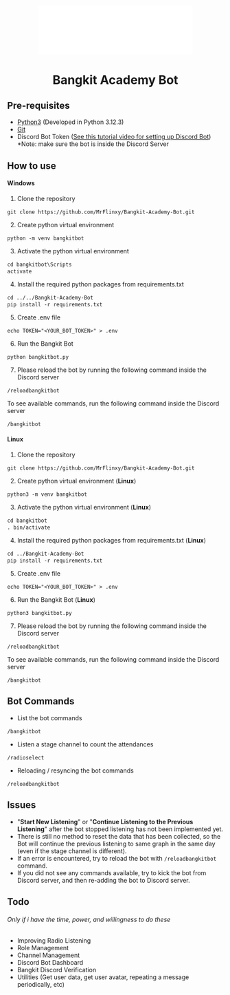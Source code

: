 <div align="center">
<p>
  <a href="https://grow.google/intl/id_id/bangkit/">
    <img alt="Bangkit" src="./Assets/bangkit_w.png" width="360">
  </a>
</p>
<h1>Bangkit Academy Bot</h1>

</div>

## Pre-requisites

- <a href="https://python.org/">Python3</a> (Developed in Python 3.12.3)
- <a href="https://git-scm.com/">Git</a>
- Discord Bot Token (<a href="https://youtu.be/UYJDKSah-Ww?si=klfbiOqFP16M5ms9&t=135">See this tutorial video for setting up Discord Bot</a>)
  \*Note: make sure the bot is inside the Discord Server

## How to use

#### Windows

1. Clone the repository

```console
git clone https://github.com/MrFlinxy/Bangkit-Academy-Bot.git
```

2. Create python virtual environment

```console
python -m venv bangkitbot
```

3. Activate the python virtual environment

```console
cd bangkitbot\Scripts
activate
```

4. Install the required python packages from requirements.txt

```console
cd ../../Bangkit-Academy-Bot
pip install -r requirements.txt
```

5. Create .env file

```console
echo TOKEN="<YOUR_BOT_TOKEN>" > .env
```

6. Run the Bangkit Bot

```console
python bangkitbot.py
```

7. Please reload the bot by running the following command inside the Discord server

```console
/reloadbangkitbot
```

To see available commands, run the following command inside the Discord server

```console
/bangkitbot
```

#### Linux

1. Clone the repository

```console
git clone https://github.com/MrFlinxy/Bangkit-Academy-Bot.git
```

2. Create python virtual environment (**Linux**)

```console
python3 -m venv bangkitbot
```

3. Activate the python virtual environment (**Linux**)

```console
cd bangkitbot
. bin/activate
```

4. Install the required python packages from requirements.txt (**Linux**)

```console
cd ../Bangkit-Academy-Bot
pip install -r requirements.txt
```

5. Create .env file

```console
echo TOKEN="<YOUR_BOT_TOKEN>" > .env
```

6. Run the Bangkit Bot (**Linux**)

```console
python3 bangkitbot.py
```

7. Please reload the bot by running the following command inside the Discord server

```console
/reloadbangkitbot
```

To see available commands, run the following command inside the Discord server

```console
/bangkitbot
```

## Bot Commands

- List the bot commands

```console
/bangkitbot
```

- Listen a stage channel to count the attendances

```console
/radioselect
```

- Reloading / resyncing the bot commands

```console
/reloadbangkitbot
```

## Issues

- "**Start New Listening**" or "**Continue Listening to the Previous Listening**" after the bot stopped listening has not been implemented yet.
- There is still no method to reset the data that has been collected, so the Bot will continue the previous listening to same graph in the same day (even if the stage channel is different).
- If an error is encountered, try to reload the bot with `/reloadbangkitbot` command.
- If you did not see any commands available, try to kick the bot from Discord server, and then re-adding the bot to Discord server.

## Todo

###### <em>Only if i have the time, power, and willingness to do these</em>

- Improving Radio Listening
- Role Management
- Channel Management
- Discord Bot Dashboard
- Bangkit Discord Verification
- Utilities (Get user data, get user avatar, repeating a message periodically, etc)
